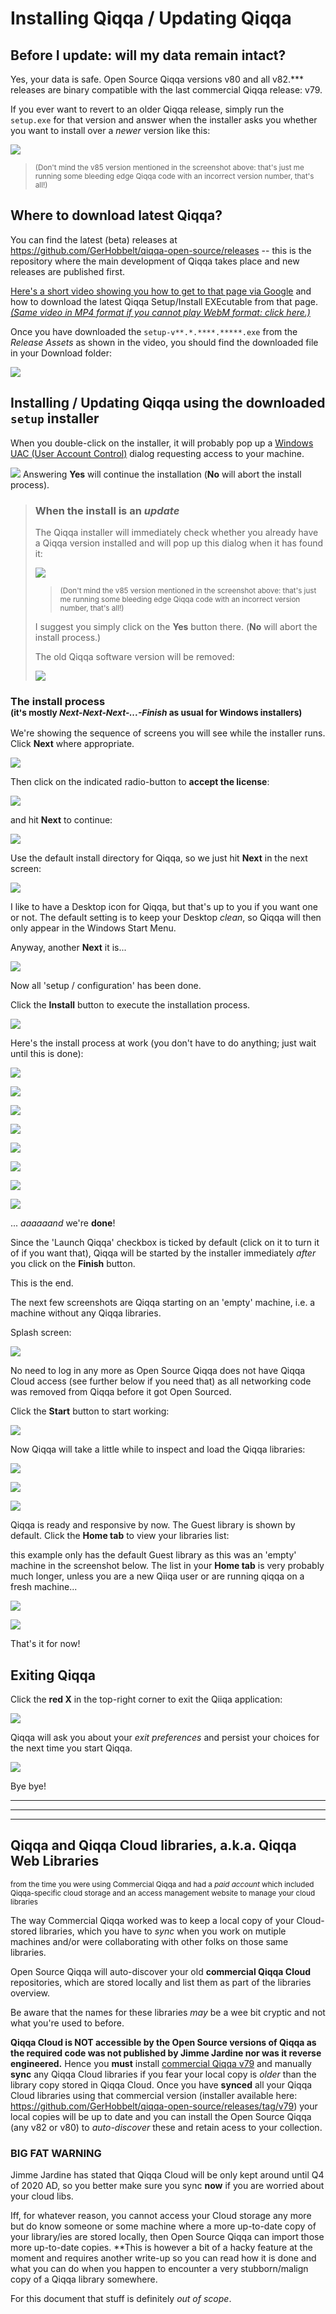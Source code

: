 ﻿# Installing Qiqqa / Updating Qiqqa

## Before I update: will my data remain intact?

Yes, your data is safe. Open Source Qiqqa versions v80 and all v82.*** releases are binary compatible with the last commercial Qiqqa release: v79.

If you ever want to revert to an older Qiqqa release, simply run the `setup.exe` for that version and answer when the installer asks you whether you want to install over a *newer* version like this:

![](../assets/install-qiqqa-sequence-setup-v82.2.png)

> <small>(Don't mind the v85 version mentioned in the screenshot above: that's just me running some bleeding edge Qiqqa code with an incorrect version number, that's all!)</small>




## Where to download latest Qiqqa?

You can find the latest (beta) releases at https://github.com/GerHobbelt/qiqqa-open-source/releases -- this is the repository where the main development of Qiqqa takes place and new releases are published first.

[Here's a short video showing you how to get to that page via Google](../assets/Downloading-Qiqqa1.webm) and how to download the latest Qiqqa Setup/Install EXEcutable from that page. [*(Same video in MP4 format if you cannot play WebM format: click here.)*](../assets/Downloading-Qiqqa1.mp4)

Once you have downloaded the `setup-v**.*.****.*****.exe` from the *Release Assets* as shown in the video, you should find the downloaded file in your Download folder:

![](../assets/install-qiqqa-sequence-explorer_1A.jpg)


## Installing / Updating Qiqqa using the downloaded `setup` installer

When you double-click on the installer, it will probably pop up a [Windows UAC (User Account Control)](https://docs.microsoft.com/en-us/windows/security/identity-protection/user-account-control/user-account-control-overview) dialog requesting access to your machine.

![](../assets/UAC-access-request-A.jpg)
Answering **Yes** will continue the installation (**No** will abort the install process).

>
> ### When the install is an *update*
>
> The Qiqqa installer will immediately check whether you already have a Qiqqa version installed and will pop up this dialog when it has found it:
>
> ![](../assets/install-qiqqa-sequence-setup-v82.2.png)
>
> > <small>(Don't mind the v85 version mentioned in the screenshot above: that's just me running some bleeding edge Qiqqa code with an incorrect version number, that's all!)</small>
>
> I suggest you simply click on the **Yes** button there. (**No** will abort the install process.)
>
> The old Qiqqa software version will be removed:
>
> ![](../assets/install-qiqqa-sequence-setup-v82.3.png)
>

### The install process<br><small>(it's mostly *Next-Next-Next-...-Finish* as usual for Windows installers)</small>

We're showing the sequence of screens you will see while the installer runs. Click **Next** where appropriate.

![](../assets/install-qiqqa-sequence-setup-v82-7A.jpg)

Then click on the indicated radio-button to **accept the license**:

![](../assets/install-qiqqa-sequence-setup-v82.8.png)

and hit **Next** to continue:

![](../assets/install-qiqqa-sequence-setup-v82-10A.jpg)

Use the default install directory for Qiqqa, so we just hit **Next** in the next screen:

![](../assets/install-qiqqa-sequence-setup-v82-12A.jpg)

I like to have a Desktop icon for Qiqqa, but that's up to you if you want one or not. The default setting is to keep your Desktop *clean*, so Qiqqa will then only appear in the Windows Start Menu.

Anyway, another **Next** it is...

![](../assets/install-qiqqa-sequence-setup-v82-14A.jpg)

Now all 'setup / configuration' has been done.

Click the **Install** button to execute the installation process.

![](../assets/install-qiqqa-sequence-setup-v82-16A.jpg)

Here's the install process at work (you don't have to do anything; just wait until this is done):

![](../assets/install-qiqqa-sequence-setup-v82.17.png)

![](../assets/install-qiqqa-sequence-setup-v82.18.png)

![](../assets/install-qiqqa-sequence-setup-v82.19.png)

![](../assets/install-qiqqa-sequence-setup-v82.20.png)

![](../assets/install-qiqqa-sequence-setup-v82.21.png)

![](../assets/install-qiqqa-sequence-setup-v82.22.png)

![](../assets/install-qiqqa-sequence-setup-v82.24.png)

![](../assets/install-qiqqa-sequence-setup-v82.25.png)

... *aaaaaand* we're **done**!

Since the 'Launch Qiqqa' checkbox is ticked by default (click on it to turn it of if you want that), Qiqqa will be started by the installer immediately *after* you click on the **Finish** button.

This is the end.

The next few screenshots are Qiqqa starting on an 'empty' machine, i.e. a machine without any Qiqqa libraries.

Splash screen:

![](../assets/install-qiqqa-sequence-setup-v82.28.jpg)

No need to log in any more as Open Source Qiqqa does not have Qiqqa Cloud access (see further below if you need that) as all networking code was removed from Qiqqa before it got Open Sourced.

Click the **Start** button to start working:

![](../assets/install-qiqqa-sequence-Qiqqa_30.png)

Now Qiqqa will take a little while to inspect and load the Qiqqa libraries:

![](../assets/install-qiqqa-sequence-Qiqqa_31.png)

![](../assets/install-qiqqa-sequence-Qiqqa_32.png)

![](../assets/install-qiqqa-sequence-Qiqqa_33.png)

Qiqqa is ready and responsive by now. The Guest library is shown by default.
Click the **Home tab** to view your libraries list:

this example only has the default Guest library as this was an 'empty' machine in the screenshot below. The list in your **Home tab** is very probably much longer, unless you are a new Qiiqa user or are running qiqqa on a fresh machine...

![](../assets/install-qiqqa-sequence-Qiqqa_34.png)

![](../assets/install-qiqqa-sequence-Qiqqa_35.png)

That's it for now!

## Exiting Qiqqa

Click the **red X** in the top-right corner to exit the Qiiqa application:

![](../assets/install-qiqqa-sequence-Qiqqa_37.png)

Qiqqa will ask you about your *exit preferences* and persist your choices for the next time you start Qiqqa.

![](../assets/install-qiqqa-sequence-Qiqqa_38.png)

Bye bye!

---
---
---

## Qiqqa and Qiqqa Cloud libraries, a.k.a. Qiqqa Web Libraries <br/>
<small>from the time you were using Commercial Qiqqa and had a *paid account* which included Qiqqa-specific cloud storage and an access management website to manage your cloud libraries</small>

The way Commercial Qiqqa worked was to keep a local copy of your Cloud-stored libraries, which you have to *sync* when you work on mutiple machines and/or were collaborating with other folks on those same libraries.

Open Source Qiqqa will auto-discover your old **commercial Qiqqa Cloud** repositories, which are stored locally and list them as part of the libraries overview. 

Be aware that the names for these libraries *may* be a wee bit cryptic and not what you're used to before. 

**Qiqqa Cloud is NOT accessible by the Open Source versions of Qiqqa as the required code was not published by Jimme Jardine nor was it reverse engineered.**
Hence you **must** install [commercial Qiqqa v79](https://github.com/GerHobbelt/qiqqa-open-source/releases/tag/v79) and manually **sync** any Qiqqa Cloud libraries if you fear your local copy is *older* than the library copy stored in Qiqqa Cloud. Once you have **synced** all your Qiqqa Cloud libraries using that commercial version (installer available here: https://github.com/GerHobbelt/qiqqa-open-source/releases/tag/v79) your local copies will be up to date and you can install the Open Source Qiqqa (any v82 or v80) to *auto-discover* these and retain acess to your collection.

### BIG FAT WARNING

Jimme Jardine has stated that Qiqqa Cloud will be only kept around until Q4 of 2020 AD, so you better make sure you sync **now** if you are worried about your cloud libs.

Iff, for whatever reason, you cannot access your Cloud storage any more but do know someone or some machine where a more up-to-date copy of your library/ies are stored locally, then Open Source Qiqqa can import those more up-to-date copies. **This is however a bit of a hacky feature at the moment and requires another write-up so you can read how it is done and what you can do when you happen to encounter a very stubborn/malign copy of a Qiqqa library somewhere. 

For this document that stuff is definitely *out of scope*.



